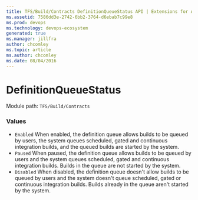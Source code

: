 ```yaml
---
title: TFS/Build/Contracts DefinitionQueueStatus API | Extensions for Azure DevOps Services
ms.assetid: 7586dd3e-2742-6bb2-3764-d6ebab7c99e8
ms.prod: devops
ms.technology: devops-ecosystem
generated: true
ms.manager: jillfra
author: chcomley
ms.topic: article
ms.author: chcomley
ms.date: 08/04/2016
---
```


# DefinitionQueueStatus

Module path: `TFS/Build/Contracts`

### Values

* `Enabled` When enabled, the definition queue allows builds to be queued by users, the system queues scheduled, gated and continuous integration builds, and the queued builds are started by the system.
* `Paused` When paused, the definition queue allows builds to be queued by users and the system queues scheduled, gated and continuous integration builds. Builds in the queue are not started by the system.
* `Disabled` When disabled, the definition queue doesn't allow builds to be queued by users and the system doesn't queue scheduled, gated or continuous integration builds. Builds already in the queue aren't started by the system.
